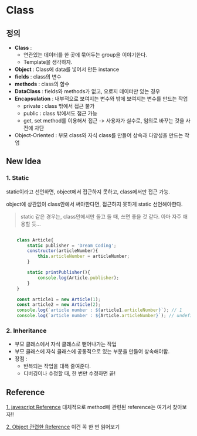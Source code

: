 # Class

## 정의
- **Class** : 
  - 연관있는 데이터를 한 곳에 묶어두는 group을 이야기한다.
  - Template을 생각하자.
- **Object** : Class에 data를 넣어서 만든 instance
- **fields** : class의 변수 
- **methods** : class의 함수
- **DataClass** : fields와 methods가 없고, 오로지 데이터만 있는 경우
- **Encapsulation** : 내부적으로 보여지는 변수와 밖에 보여지는 변수를 만드는 작업
  - private : class 밖에서 접근 불가
  - public : class 밖에서도 접근 가능
  - get, set method를 이용해서 접근 -> 사용자가 실수로, 임의로 바꾸는 것을 사전에 차단
- Object-Oriented : 부모 class와 자식 class를 만들어 상속과 다양성을 만드는 작업

## New Idea

### 1. Static

static이라고 선언하면, object에서 접근하지 못하고, class에서만 접근 가능.

object에 상관없이 class안에서 써야한다면, 접근하지 못하게 static 선언해야한다.

> static 같은 경우는, class안에서만 돌고 돌 때, 쓰면 좋을 것 같다. 아마 자주 애용할 듯...

```javascript

    class Article{
        static publisher = 'Dream Coding';
        constructor(articleNumber){
            this.articleNumber = articleNumber;
        }

        static printPublisher(){
            console.log(Article.publisher);
        }
    }

    const article1 = new Article(1);
    const article2 = new Article(2);
    console.log(`article number : ${article1.articleNumber}`); // 1
    console.log(`article number : ${Article.articleNumber}`); // undefined

```

### 2. Inheritance

- 부모 클래스에서 자식 클래스로 뻗어나가는 작업
- 부모 클래스에 자식 클래스에 공통적으로 있는 부분을 만들어 상속해야함.
- 장점 :
  - 반복되는 작업을 대폭 줄여준다.
  - 디버깅이나 수정할 때, 한 번만 수정하면 끝!

## Reference

[1. javescript Reference](https://developer.mozilla.org/en-US/docs/Web/JavaScript/Reference) 대체적으로 method에 관련된 reference는 여기서 찾아보자!!

[2. Object 관련한 Reference](https://developer.mozilla.org/en-US/docs/Web/JavaScript/Reference/Global_Objects/Object) 이건 꼭 한 번 읽어보기
